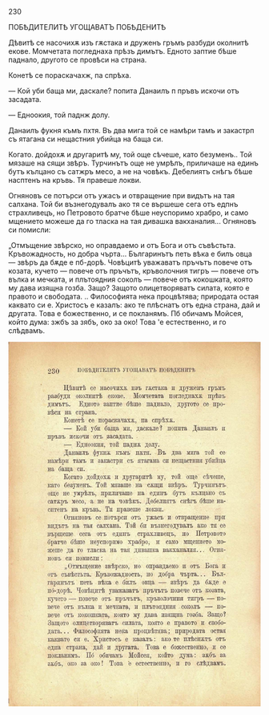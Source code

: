 ﻿230

ПОБѢДИТЕЛИТѢ УГОЩАВАТЪ ПОБѢДЕНИТѢ

Дѣвитѣ се насочихѫ изъ гѫстака и друженъ гръмъ разбуди околнитѣ екове. Момчетата погледнаха прѣзъ димътъ. Едното заптие бѣше паднало, другото се провѣси на страна.

Конетѣ се пораскачахж, па спрѣха.

— Кой уби баща ми, даскале? попита Данаилъ п пръвъ искочи отъ засадата.

— Едноокия, той паднж долу.

Данаилъ фукня къмъ пхтя. Въ два мига той се намѣри тамъ и закастрп съ ятагана си нещастния убийца на баща си.

Когато. дойдохѫ и другаритѣ му, той още сѣчеше, като безуменъ.. Той мязаше на сящи звѣръ. Турчинътъ още не умрѣлъ, приличаше на единъ бутъ кълцано съ сатжръ месо, а не на човѣкъ. Дебелиятъ снѣгъ бѣше насптенъ на кръвь. Тя правеше локви.

Огняновъ се потърси отъ ужасъ и отвращение при видътъ на тая салхана. Той би възнегодувалъ ако тя се вършеше сега отъ едпнъ страхливецъ, но Петровото братче бѣше неуспоримо храбро, и само мщението можеше да го тласка на тая дивашка вакханалия... Огняновъ си помисли:

„Отмъщение звѣрско, но оправдаемо и отъ Бога и отъ съвѣстьта. Кръвожадность, но добра чърта... Българинътъ петь вѣка е билъ овца — звѣръ да бѫде е пб-дорѣ. Човѣцитѣ уважаватъ пръчътъ повече отъ козата, кучето — повече отъ пръчътъ, кръволочния тигръ — повече отъ вълка и мечката, и плътоядния соколъ — повече отъ кокошката, която му дава изящна гозба. Защо? Защото олицетворяватъ силата, която е правото и свободата. .. Философията нека процвѣтява; природата остая каквато си е. Христосъ е казалъ: ако те плѣснатъ отъ една страна, дай и другата. Това е божественно, и се покланямъ. Пб обичамъ Мойсея, който дума: зжбъ за зябъ, око за око! Това 'е естественно, и го слѣдвамъ.

![original](images/259.jpg)

